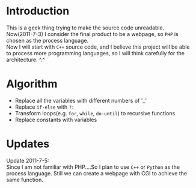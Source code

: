 Introduction
============

This is a geek thing trying to make the source code unreadable.  
Now(2011-7-3) I consider the final product to be a webpage, so ```PHP``` is chosen as the process language.  
Now I will start with ```C++``` source code, and I believe this project will be able to process more programming languages, so I will think carefully for the architecture. ^.^

Algorithm
=========

* Replace all the variables with different numbers of '\_'
* Replace `if-else` with `?:`
* Transform loops(e.g. ```for```, ```while```, ```do-until```) to recursive functions
* Replace constants with variables

Updates
=======

Update 2011-7-5:   
	Since I am not familiar with PHP....So I plan to use ```C++``` or ```Python``` as the process language. Still we can create a webpage with CGI to achieve the same function.
